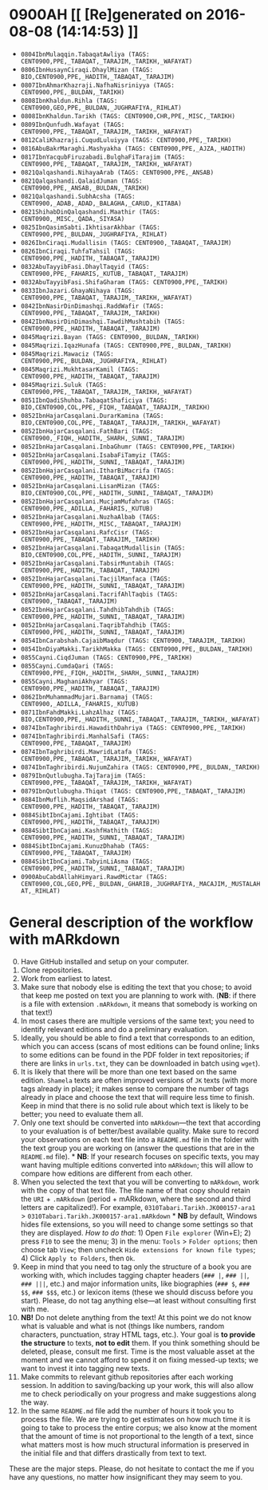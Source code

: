 # 0900AH [[ [Re]generated on 2016-08-08 (14:14:53) ]]

* `0804IbnMulaqqin.TabaqatAwliya (TAGS: CENT0900,PPE,_TABAQAT,_TARAJIM,_TARIKH,_WAFAYAT)`
* `0806IbnHusaynCiraqi.DhaylMizan (TAGS: BIO,CENT0900,PPE,_HADITH,_TABAQAT,_TARAJIM)`
* `0807IbnAhmarKhazraji.NafhaNisriniyya (TAGS: CENT0900,PPE,_BULDAN,_TARIKH)`
* `0808IbnKhaldun.Rihla (TAGS: CENT0900,GEO,PPE,_BULDAN,_JUGHRAFIYA,_RIHLAT)`
* `0808IbnKhaldun.Tarikh (TAGS: CENT0900,CHR,PPE,_MISC,_TARIKH)`
* `0809IbnQunfudh.Wafayat (TAGS: CENT0900,PPE,_TABAQAT,_TARAJIM,_TARIKH,_WAFAYAT)`
* `0812CaliKhazraji.CuqudLuluiyya (TAGS: CENT0900,PPE,_TARIKH)`
* `0816AbuBakrMaraghi.Mashyakha (TAGS: CENT0900,PPE,_AJZA,_HADITH)`
* `0817IbnYacqubFiruzabadi.BulghaFiTarajim (TAGS: CENT0900,PPE,_TABAQAT,_TARAJIM,_TARIKH,_WAFAYAT)`
* `0821Qalqashandi.NihayaArab (TAGS: CENT0900,PPE,_ANSAB)`
* `0821Qalqashandi.QalaidJuman (TAGS: CENT0900,PPE,_ANSAB,_BULDAN,_TARIKH)`
* `0821Qalqashandi.SubhAcsha (TAGS: CENT0900,_ADAB,_ADAD,_BALAGHA,_CARUD,_KITABA)`
* `0821ShihabDinQalqashandi.Maathir (TAGS: CENT0900,_MISC,_QADA,_SIYASA)`
* `0825IbnQasimSabti.IkhtisarAkhbar (TAGS: CENT0900,PPE,_BULDAN,_JUGHRAFIYA,_RIHLAT)`
* `0826IbnCiraqi.Mudallisin (TAGS: CENT0900,_TABAQAT,_TARAJIM)`
* `0826IbnCiraqi.TuhfaTahsil (TAGS: CENT0900,PPE,_HADITH,_TABAQAT,_TARAJIM)`
* `0832AbuTayyibFasi.DhaylTaqyid (TAGS: CENT0900,PPE,_FAHARIS,_KUTUB,_TABAQAT,_TARAJIM)`
* `0832AbuTayyibFasi.ShifaGharam (TAGS: CENT0900,PPE,_TARIKH)`
* `0833IbnJazari.GhayaNihaya (TAGS: CENT0900,PPE,_TABAQAT,_TARAJIM,_TARIKH,_WAFAYAT)`
* `0842IbnNasirDinDimashqi.RaddWafir (TAGS: CENT0900,PPE,_TABAQAT,_TARAJIM,_TARIKH)`
* `0842IbnNasirDinDimashqi.TawdihMushtabih (TAGS: CENT0900,PPE,_HADITH,_TABAQAT,_TARAJIM)`
* `0845Maqrizi.Bayan (TAGS: CENT0900,_BULDAN,_TARIKH)`
* `0845Maqrizi.IqazHunafa (TAGS: CENT0900,PPE,_BULDAN,_TARIKH)`
* `0845Maqrizi.Mawaciz (TAGS: CENT0900,PPE,_BULDAN,_JUGHRAFIYA,_RIHLAT)`
* `0845Maqrizi.MukhtasarKamil (TAGS: CENT0900,PPE,_HADITH,_TABAQAT,_TARAJIM)`
* `0845Maqrizi.Suluk (TAGS: CENT0900,PPE,_TABAQAT,_TARAJIM,_TARIKH,_WAFAYAT)`
* `0851IbnQadiShuhba.TabaqatShaficiya (TAGS: BIO,CENT0900,COL,PPE,_FIQH,_TABAQAT,_TARAJIM,_TARIKH)`
* `0852IbnHajarCasqalani.DurarKamina (TAGS: BIO,CENT0900,COL,PPE,_TABAQAT,_TARAJIM,_TARIKH,_WAFAYAT)`
* `0852IbnHajarCasqalani.FathBari (TAGS: CENT0900,_FIQH,_HADITH,_SHARH,_SUNNI,_TARAJIM)`
* `0852IbnHajarCasqalani.InbaGhumr (TAGS: CENT0900,PPE,_TARIKH)`
* `0852IbnHajarCasqalani.IsabaFiTamyiz (TAGS: CENT0900,PPE,_HADITH,_SUNNI,_TABAQAT,_TARAJIM)`
* `0852IbnHajarCasqalani.ItharBiMacrifa (TAGS: CENT0900,PPE,_HADITH,_TABAQAT,_TARAJIM)`
* `0852IbnHajarCasqalani.LisanMizan (TAGS: BIO,CENT0900,COL,PPE,_HADITH,_SUNNI,_TABAQAT,_TARAJIM)`
* `0852IbnHajarCasqalani.MucjamMufahras (TAGS: CENT0900,PPE,_ADILLA,_FAHARIS,_KUTUB)`
* `0852IbnHajarCasqalani.NuzhaAlbab (TAGS: CENT0900,PPE,_HADITH,_MISC,_TABAQAT,_TARAJIM)`
* `0852IbnHajarCasqalani.RafcCisr (TAGS: CENT0900,PPE,_TABAQAT,_TARAJIM,_TARIKH)`
* `0852IbnHajarCasqalani.TabaqatMudallisin (TAGS: BIO,CENT0900,COL,PPE,_HADITH,_SUNNI,_TARAJIM)`
* `0852IbnHajarCasqalani.TabsirMuntabih (TAGS: CENT0900,PPE,_HADITH,_TABAQAT,_TARAJIM)`
* `0852IbnHajarCasqalani.TacjilManfaca (TAGS: CENT0900,PPE,_HADITH,_SUNNI,_TABAQAT,_TARAJIM)`
* `0852IbnHajarCasqalani.TacrifAhlTaqbis (TAGS: CENT0900,_TABAQAT,_TARAJIM)`
* `0852IbnHajarCasqalani.TahdhibTahdhib (TAGS: CENT0900,PPE,_HADITH,_SUNNI,_TABAQAT,_TARAJIM)`
* `0852IbnHajarCasqalani.TaqribTahdhib (TAGS: CENT0900,PPE,_HADITH,_SUNNI,_TABAQAT,_TARAJIM)`
* `0854IbnCarabshah.CajaibMaqdur (TAGS: CENT0900,_TARAJIM,_TARIKH)`
* `0854IbnDiyaMakki.TarikhMakka (TAGS: CENT0900,PPE,_BULDAN,_TARIKH)`
* `0855Cayni.CiqdJuman (TAGS: CENT0900,PPE,_TARIKH)`
* `0855Cayni.CumdaQari (TAGS: CENT0900,PPE,_FIQH,_HADITH,_SHARH,_SUNNI,_TARAJIM)`
* `0855Cayni.MaghaniAkhyar (TAGS: CENT0900,PPE,_HADITH,_TABAQAT,_TARAJIM)`
* `0862IbnMuhammadMujari.Barnamaj (TAGS: CENT0900,_ADILLA,_FAHARIS,_KUTUB)`
* `0871IbnFahdMakki.LahzAlhaz (TAGS: BIO,CENT0900,PPE,_HADITH,_SUNNI,_TABAQAT,_TARAJIM,_TARIKH,_WAFAYAT)`
* `0874IbnTaghribirdi.HawadithDahriya (TAGS: CENT0900,PPE,_TARIKH)`
* `0874IbnTaghribirdi.ManhalSafi (TAGS: CENT0900,PPE,_TABAQAT,_TARAJIM)`
* `0874IbnTaghribirdi.MawridLatafa (TAGS: CENT0900,PPE,_TABAQAT,_TARAJIM,_TARIKH,_WAFAYAT)`
* `0874IbnTaghribirdi.NujumZahira (TAGS: CENT0900,PPE,_BULDAN,_TARIKH)`
* `0879IbnQutlubugha.TajTarajim (TAGS: CENT0900,PPE,_TABAQAT,_TARAJIM,_TARIKH,_WAFAYAT)`
* `0879IbnQutlubugha.Thiqat (TAGS: CENT0900,PPE,_TABAQAT,_TARAJIM)`
* `0884IbnMuflih.MaqsidArshad (TAGS: CENT0900,PPE,_HADITH,_TABAQAT,_TARAJIM)`
* `0884SibtIbnCajami.Ightibat (TAGS: CENT0900,PPE,_HADITH,_TABAQAT,_TARAJIM)`
* `0884SibtIbnCajami.KashfHathith (TAGS: CENT0900,PPE,_HADITH,_SUNNI,_TABAQAT,_TARAJIM)`
* `0884SibtIbnCajami.KunuzDhahab (TAGS: CENT0900,PPE,_TABAQAT,_TARAJIM)`
* `0884SibtIbnCajami.TabyinLiAsma (TAGS: CENT0900,PPE,_HADITH,_SUNNI,_TABAQAT,_TARAJIM)`
* `0900AbuCabdAllahHimyari.RawdMictar (TAGS: CENT0900,COL,GEO,PPE,_BULDAN,_GHARIB,_JUGHRAFIYA,_MACAJIM,_MUSTALAHAT,_RIHLAT)`


# General description of the workflow with mARkdown

0. Have GitHub installed and setup on your computer.
1. Clone repositories.
2. Work from earliest to latest.
3. Make sure that nobody else is editing the text that you chose; to avoid that keep me posted on text you are planning to work with. (**NB**: if there is a file with extension `.mARkdown`, it means that somebody is working on that text!)
4. In most cases there are multiple versions of the same text; you need to identify relevant editions and do a preliminary evaluation.
5. Ideally,  you should be able to find a text that corresponds to an edition,  which you can access (scans of most editions can be found online; links to some editions can be found in the PDF folder in text repositories; if there are links in `urls.txt`, they can be downloaded in batch using `wget`). 
6. It is likely that there will be more than one text based on the same edition. `Shamela` texts are often improved versions of `JK` texts (with more tags already in place);  it makes sense to compare the number of tags already in place and choose the text that will require less time to finish. Keep in mind that there is no solid rule about which text is likely to be better; you need to evaluate them all.
7. Only one text should be converted into `mARkdown`—the text that according to your evaluation is of better/best available quality. Make sure to record your observations on each text file into a `README.md` file in the folder with the text group you are working on (answer the questions that are in the `README.md` file).
 		* **NB**: If your research focuses on specific texts, you may want having multiple editions converted into `mARkdown`; this will allow to compare how editions are different from each other.
8. When you selected the text that you will be converting to `mARkdown`, work with the copy of that text file. The file name of that copy should retain the `URI` + `.mARkdown` (period + mARkdown,  where the second and third letters are capitalized!). For example, `0310Tabari.Tarikh.JK000157-ara1` > `0310Tabari.Tarikh.JK000157-ara1.mARkdown`
		* **NB** by default, Windows hides file extensions, so you will need to change some settings so that they are displayed. *How to do that*: 1) Open `File explorer` (Win+E); 2) press `F10` to see the menu; 3) in the menu: `Tools` > `Folder options`; then choose tab `View`; then uncheck `Hide extensions for known file types`; 4) Click `Apply to Folders`, then `Ok`.
9. Keep in mind that you need to tag only the structure of a book you are working with,  which includes tagging chapter headers (`### |`, `### ||`, `### |||`, etc.) and major information units, like biographies (`### $`, `### $$`, `### $$$`, etc.) or lexicon items (these we should discuss before you start). Please, do not tag anything else—at least without consulting first with me.
10. **NB!** Do not delete anything from the text! At this point we do not know what is valuable and what is not (things like numbers, random characters, punctuation, stray HTML tags, etc.). Your goal is **to provide the structure** to texts, **not to edit** them. If you think something should be deleted, please, consult me first. Time is the most valuable asset at the moment and we cannot afford to spend it on fixing messed-up texts; we want to invest it into tagging new texts.
10. Make commits to relevant github repositories after each working session. In addition to saving/backing up your work, this will also allow me to check periodically on your progress and make suggestions along the way.
11. In the same `README.md` file add the number of hours it took you to process the file. We are trying to get estimates on how much time it is going to take to process the entire corpus; we also know at the moment that the amount of time is not proportional to the length of a text, since what matters most is how much structural information is preserved in the initial file and that differs drastically from text to text.

These are the major steps.  Please, do not hesitate to contact the me if you have any questions, no matter how insignificant they may seem to you.

